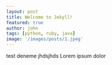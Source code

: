 ```yaml
---
layout: post
title: Welcome to Jekyll!
featured: true
author: john
tags: [python, ruby, java]
image: '/images/posts/1.jpeg'
---
```

test deneme
jhdsjhds
Lorem ipsum dolor
